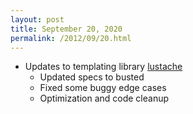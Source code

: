 ```yaml
---
layout: post
title: September 20, 2020
permalink: /2012/09/20.html
---
```


* Updates to templating library [lustache](https://github.com/Olivine-Labs/lustache)
  * Updated specs to busted
  * Fixed some buggy edge cases
  * Optimization and code cleanup
